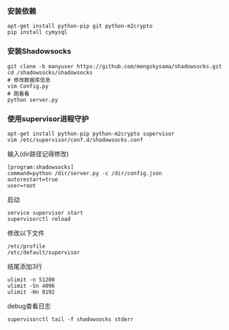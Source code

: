 ### 安装依赖
```
apt-get install python-pip git python-m2crypto 
pip install cymysql 
```

### 安装Shadowsocks
```
git clone -b manyuser https://github.com/mengskysama/shadowsocks.git
cd /shadowsocks/shadowsocks
# 修改数据库信息
vim Config.py
# 跑看看
python server.py  
```

### 使用supervisor进程守护
```
apt-get install python-pip python-m2crypto supervisor
vim /etc/supervisor/conf.d/shadowsocks.conf 
```
输入(dir路径记得修改)

```
[program:shadowsocks] 
command=python /dir/server.py -c /dir/config.json
autorestart=true 
user=root 
```

启动

```
service supervisor start 
supervisorctl reload 
```

修改以下文件

```
/etc/profile
/etc/default/supervisor
```
结尾添加3行

```
ulimit -n 51200
ulimit -Sn 4096
ulimit -Hn 8192 
```

debug查看日志

```
supervisorctl tail -f shadowsocks stderr
```


